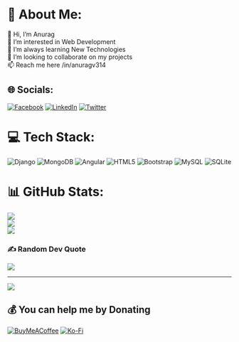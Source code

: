 <!--### Hi there 👋-->

<!--
**AnuragV314/AnuragV314** is a ✨ _special_ ✨ repository because its `README.md` (this file) appears on your GitHub profile.

Here are some ideas to get you started:

- 🔭 I’m currently working on ...
- 🌱 I’m currently learning ...
- 👯 I’m looking to collaborate on ...
- 🤔 I’m looking for help with ...
- 💬 Ask me about ...
- 📫 How to reach me: ...
- 😄 Pronouns: ...
- ⚡ Fun fact: ...
-->

<!-- # 💫 About Me: 
👋 Hi, I’m Anurag<br>👀 I’m interested in Web Development<br>🌱 I’m always learning New Technologies<br>💞️ I’m looking to collaborate on my projects<br>📫 Reach me here /in/anuragv314 -->


# 💫 About Me:
👋 Hi, I’m Anurag<br>👀 I’m interested in Web Development<br>🌱 I’m always learning New Technologies<br>💞️ I’m looking to collaborate on my projects<br>📫 Reach me here /in/anuragv314


## 🌐 Socials:
[![Facebook](https://img.shields.io/badge/Facebook-%231877F2.svg?logo=Facebook&logoColor=white)](https://facebook.com/AnuragV314) [![LinkedIn](https://img.shields.io/badge/LinkedIn-%230077B5.svg?logo=linkedin&logoColor=white)](https://linkedin.com/in/anuragv314) [![Twitter](https://img.shields.io/badge/Twitter-%231DA1F2.svg?logo=Twitter&logoColor=white)](https://twitter.com/@Anurag_S314) 

# 💻 Tech Stack:
![Django](https://img.shields.io/badge/django-%23092E20.svg?style=for-the-badge&logo=django&logoColor=white) ![MongoDB](https://img.shields.io/badge/MongoDB-%234ea94b.svg?style=for-the-badge&logo=mongodb&logoColor=white) ![Angular](https://img.shields.io/badge/angular-%23DD0031.svg?style=for-the-badge&logo=angular&logoColor=white) ![HTML5](https://img.shields.io/badge/html5-%23E34F26.svg?style=for-the-badge&logo=html5&logoColor=white) ![Bootstrap](https://img.shields.io/badge/bootstrap-%238511FA.svg?style=for-the-badge&logo=bootstrap&logoColor=white) ![MySQL](https://img.shields.io/badge/mysql-%2300000f.svg?style=for-the-badge&logo=mysql&logoColor=white) ![SQLite](https://img.shields.io/badge/sqlite-%2307405e.svg?style=for-the-badge&logo=sqlite&logoColor=white)
# 📊 GitHub Stats:
![](https://github-readme-stats.vercel.app/api?username=AnuragV314&theme=dark&hide_border=false&include_all_commits=false&count_private=false)<br/>
![](https://github-readme-streak-stats.herokuapp.com/?user=AnuragV314&theme=dark&hide_border=false)<br/>
![](https://github-readme-stats.vercel.app/api/top-langs/?username=AnuragV314&theme=dark&hide_border=false&include_all_commits=false&count_private=false&layout=compact)

<!--
## 🏆 GitHub Trophies
![](https://github-profile-trophy.vercel.app/?username=AnuragV314&theme=radical&no-frame=false&no-bg=true&margin-w=4) -->

### ✍️ Random Dev Quote
![](https://quotes-github-readme.vercel.app/api?type=horizontal&theme=tokyonight)

<!--
### 🔝 Top Contributed Repo
![](https://github-contributor-stats.vercel.app/api?username=AnuragV314&limit=5&theme=dark&combine_all_yearly_contributions=true)
-->
---
[![](https://visitcount.itsvg.in/api?id=AnuragV314&icon=0&color=0)](https://visitcount.itsvg.in)

  ## 💰 You can help me by Donating
  [![BuyMeACoffee](https://img.shields.io/badge/Buy%20Me%20a%20Coffee-ffdd00?style=for-the-badge&logo=buy-me-a-coffee&logoColor=black)](https://buymeacoffee.com/AnuragV314) [![Ko-Fi](https://img.shields.io/badge/Ko--fi-F16061?style=for-the-badge&logo=ko-fi&logoColor=white)](https://ko-fi.com/AnuragV314) 

  
<!-- Proudly created with GPRM ( https://gprm.itsvg.in ) -->
